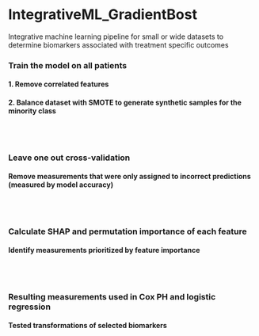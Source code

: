 # IntegrativeML_GradientBost
Integrative machine learning pipeline for small or wide datasets to determine biomarkers associated with treatment specific outcomes

### Train the model on all patients
#### 1. Remove correlated features

#### 2. Balance dataset with SMOTE to generate synthetic samples for the minority class  
<br/><br/>
  

### Leave one out cross-validation
#### Remove measurements that were only assigned to incorrect predictions (measured by model accuracy)  

  <br/><br/>

### Calculate SHAP and permutation importance of each feature
#### Identify measurements prioritized by feature importance   


 <br/><br/> 
### Resulting measurements used in Cox PH and logistic regression
#### Tested transformations of selected biomarkers  


